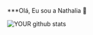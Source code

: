 ***Olá, Eu sou a Nathalia 👋


![YOUR github stats](https://github-readme-stats.vercel.app/api?username=nttcerqueira)

